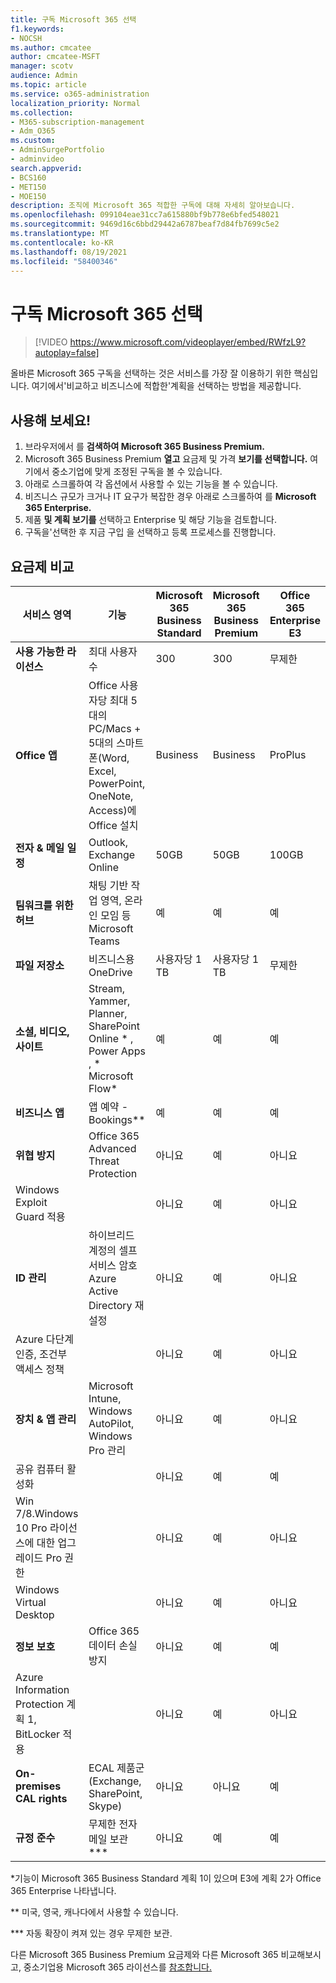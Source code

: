 ```yaml
---
title: 구독 Microsoft 365 선택
f1.keywords:
- NOCSH
ms.author: cmcatee
author: cmcatee-MSFT
manager: scotv
audience: Admin
ms.topic: article
ms.service: o365-administration
localization_priority: Normal
ms.collection:
- M365-subscription-management
- Adm_O365
ms.custom:
- AdminSurgePortfolio
- adminvideo
search.appverid:
- BCS160
- MET150
- MOE150
description: 조직에 Microsoft 365 적합한 구독에 대해 자세히 알아보습니다.
ms.openlocfilehash: 099104eae31cc7a615880bf9b778e6bfed548021
ms.sourcegitcommit: 9469d16c6bbd29442a6787beaf7d84fb7699c5e2
ms.translationtype: MT
ms.contentlocale: ko-KR
ms.lasthandoff: 08/19/2021
ms.locfileid: "58400346"
---
```

# <a name="choose-a-microsoft-365-subscription"></a>구독 Microsoft 365 선택

> [!VIDEO https://www.microsoft.com/videoplayer/embed/RWfzL9?autoplay=false]

올바른 Microsoft 365 구독을 선택하는 것은 서비스를 가장 잘 이용하기 위한 핵심입니다. 여기에서&#39;비교하고 비즈니스에 적합한&#39;계획을 선택하는 방법을 제공합니다.

## <a name="try-it"></a>사용해 보세요!

1. 브라우저에서 를 **검색하여 Microsoft 365 Business Premium.**
2. Microsoft 365 Business Premium **열고** 요금제 및 가격 **보기를 선택합니다.** 여기에서 중소기업에 맞게 조정된 구독을 볼 수 있습니다.
3. 아래로 스크롤하여 각 옵션에서 사용할 수 있는 기능을 볼 수 있습니다.
4. 비즈니스 규모가 크거나 IT 요구가 복잡한 경우 아래로 스크롤하여 를 **Microsoft 365 Enterprise.**
5. 제품 **및 계획 보기를** 선택하고 Enterprise 및 해당 기능을 검토합니다.
6. 구독을&#39;선택한 후 지금 구입 을 선택하고 등록 프로세스를 진행합니다.

## <a name="compare-plans"></a>요금제 비교

| 서비스 영역 | 기능 | Microsoft 365 Business Standard | Microsoft 365 Business Premium | Office 365 Enterprise E3 |
| --- | --- | --- | --- | --- |
| **사용 가능한 라이선스** | 최대 사용자 수 | 300 | 300 | 무제한 |
| **Office 앱** | Office 사용자당 최대 5대의 PC/Macs + 5대의 스마트폰(Word, Excel, PowerPoint, OneNote, Access)에 Office 설치 | Business | Business | ProPlus |
| **전자 &amp; 메일 일정** | Outlook, Exchange Online | 50GB | 50GB | 100GB |
| **팀워크를 위한 허브** | 채팅 기반 작업 영역, 온라인 모임 등 Microsoft Teams | 예 | 예 | 예 |
| **파일 저장소** | 비즈니스용 OneDrive | 사용자당 1 TB | 사용자당 1 TB | 무제한 |
| **소셜, 비디오, 사이트** | Stream, Yammer, Planner, SharePoint Online \* , Power Apps , \* Microsoft Flow\* | 예 | 예 | 예 |
| **비즈니스 앱** | 앱 예약 - Bookings\*\* | 예 | 예 | 예 |
| **위협 방지** | Office 365 Advanced Threat Protection | 아니요 | 예 | 아니요 |
 | Windows Exploit Guard 적용| | 아니요 | 예 | 아니요 |
| **ID 관리** | 하이브리드 계정의 셀프 서비스 암호 Azure Active Directory 재설정 | 아니요 | 예 | 아니요 |
 | Azure 다단계 인증, 조건부 액세스 정책 | | 아니요 | 예 | 아니요 |
| **장치 &amp; 앱 관리** | Microsoft Intune, Windows AutoPilot, Windows Pro 관리 | 아니요 | 예 | 아니요 |
 | 공유 컴퓨터 활성화 | | 아니요 | 예 | 예 |
 | Win 7/8.Windows 10 Pro 라이선스에 대한 업그레이드 Pro 권한 | | 아니요 | 예 | 아니요 |
 | Windows Virtual Desktop | | 아니요 | 예 | 아니요 |
| **정보 보호** | Office 365 데이터 손실 방지 | 아니요 | 예 | 예 |
 | Azure Information Protection 계획 1, BitLocker 적용 | | 아니요 | 예 | 아니요 |
| **On-premises CAL rights** | ECAL 제품군(Exchange, SharePoint, Skype) | 아니요 | 아니요 | 예 |
| **규정 준수** | 무제한 전자 메일 보관\*\*\* | 아니요 | 예 | 예 |

\*기능이 Microsoft 365 Business Standard 계획 1이 있으며 E3에 계획 2가 Office 365 Enterprise 나타냅니다.

\*\* 미국, 영국, 캐나다에서 사용할 수 있습니다.

\*\*\* 자동 확장이 켜져 있는 경우 무제한 보관.

다른 Microsoft 365 Business Premium 요금제와 다른 Microsoft 365 비교해보시고, 중소기업용 Microsoft 365 라이선스를 [참조합니다.](/office365/servicedescriptions/microsoft-365-service-descriptions/licensing-microsoft-365-in-smb)
